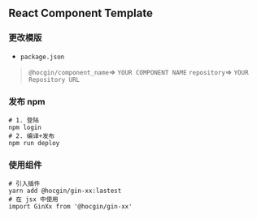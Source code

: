 ## React Component Template

### 更改模版
- `package.json`
> `@hocgin/component_name`=> `YOUR COMPONENT NAME`
> `repository`=> `YOUR Repository URL`

### 发布 npm 
```shell script
# 1. 登陆
npm login
# 2. 编译+发布
npm run deploy
```

### 使用组件
```shell script
# 引入插件
yarn add @hocgin/gin-xx:lastest
# 在 jsx 中使用
import GinXx from '@hocgin/gin-xx'
```
